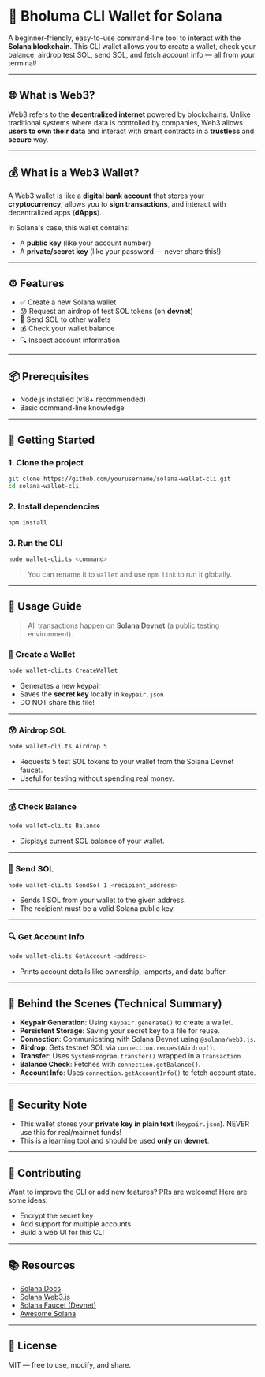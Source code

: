 # 🔐 Bholuma CLI Wallet for Solana

A beginner-friendly, easy-to-use command-line tool to interact with the **Solana blockchain**. This CLI wallet allows you to create a wallet, check your balance, airdrop test SOL, send SOL, and fetch account info — all from your terminal!

---

## 🌐 What is Web3?

Web3 refers to the **decentralized internet** powered by blockchains. Unlike traditional systems where data is controlled by companies, Web3 allows **users to own their data** and interact with smart contracts in a **trustless** and **secure** way.

---

## 💰 What is a Web3 Wallet?

A Web3 wallet is like a **digital bank account** that stores your **cryptocurrency**, allows you to **sign transactions**, and interact with decentralized apps (**dApps**).

In Solana's case, this wallet contains:

* A **public key** (like your account number)
* A **private/secret key** (like your password — never share this!)

---

## ⚙️ Features

* ✅ Create a new Solana wallet
* 😰 Request an airdrop of test SOL tokens (on **devnet**)
* 💸 Send SOL to other wallets
* 💰 Check your wallet balance
* 🔍 Inspect account information

---

## 📦 Prerequisites

* Node.js installed (v18+ recommended)
* Basic command-line knowledge

---

## 🚀 Getting Started

### 1. Clone the project

```bash
git clone https://github.com/yourusername/solana-wallet-cli.git
cd solana-wallet-cli
```

### 2. Install dependencies

```bash
npm install
```

### 3. Run the CLI

```bash
node wallet-cli.ts <command>
```

> You can rename it to `wallet` and use `npm link` to run it globally.

---

## 📘 Usage Guide

> All transactions happen on **Solana Devnet** (a public testing environment).

### 🔐 Create a Wallet

```bash
node wallet-cli.ts CreateWallet
```

* Generates a new keypair
* Saves the **secret key** locally in `keypair.json`
* DO NOT share this file!

---

### 😰 Airdrop SOL

```bash
node wallet-cli.ts Airdrop 5
```

* Requests 5 test SOL tokens to your wallet from the Solana Devnet faucet.
* Useful for testing without spending real money.

---

### 💰 Check Balance

```bash
node wallet-cli.ts Balance
```

* Displays current SOL balance of your wallet.

---

### 💸 Send SOL

```bash
node wallet-cli.ts SendSol 1 <recipient_address>
```

* Sends 1 SOL from your wallet to the given address.
* The recipient must be a valid Solana public key.

---

### 🔍 Get Account Info

```bash
node wallet-cli.ts GetAccount <address>
```

* Prints account details like ownership, lamports, and data buffer.

---

## 🧠 Behind the Scenes (Technical Summary)

* **Keypair Generation**: Using `Keypair.generate()` to create a wallet.
* **Persistent Storage**: Saving your secret key to a file for reuse.
* **Connection**: Communicating with Solana Devnet using `@solana/web3.js`.
* **Airdrop**: Gets testnet SOL via `connection.requestAirdrop()`.
* **Transfer**: Uses `SystemProgram.transfer()` wrapped in a `Transaction`.
* **Balance Check**: Fetches with `connection.getBalance()`.
* **Account Info**: Uses `connection.getAccountInfo()` to fetch account state.

---

## 🛘 Security Note

* This wallet stores your **private key in plain text** (`keypair.json`). NEVER use this for real/mainnet funds!
* This is a learning tool and should be used **only on devnet**.

---

## 🙌 Contributing

Want to improve the CLI or add new features? PRs are welcome! Here are some ideas:

* Encrypt the secret key
* Add support for multiple accounts
* Build a web UI for this CLI

---

## 📚 Resources

* [Solana Docs](https://docs.solana.com/)
* [Solana Web3.js](https://solana-labs.github.io/solana-web3.js/)
* [Solana Faucet (Devnet)](https://solfaucet.com/)
* [Awesome Solana](https://github.com/ajamaica/awesome-solana)

---

## 📜 License

MIT — free to use, modify, and share.
